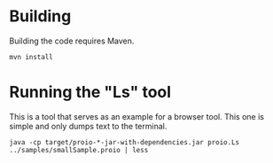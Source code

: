 # Building
Building the code requires Maven.
```shell
mvn install
```

# Running the "Ls" tool
This is a tool that serves as an example for a browser tool.  This one is simple and only dumps text to the terminal.
```shell
java -cp target/proio-*-jar-with-dependencies.jar proio.Ls ../samples/smallSample.proio | less
```
